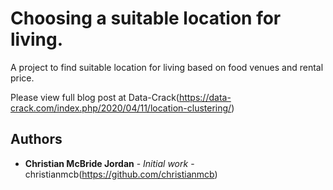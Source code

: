 # Choosing a suitable location for living.

A project to find suitable location for living based on food venues and rental price.

Please view full blog post at Data-Crack(https://data-crack.com/index.php/2020/04/11/location-clustering/)

## Authors

* **Christian McBride Jordan** - *Initial work* - christianmcb(https://github.com/christianmcb)
